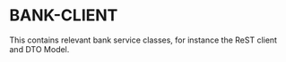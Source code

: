 # BANK-CLIENT

This contains relevant bank service classes, for instance the ReST client and DTO Model.
